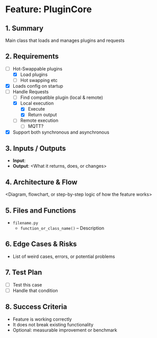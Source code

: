 # Feature: PluginCore

## 1. Summary
Main class that loads and manages plugins and requests

## 2. Requirements
- [ ] Hot-Swappable plugins
    - [X] Load plugins
    - [ ] Hot swapping etc
- [X] Loads config on startup
- [ ] Handle Requests
    - [ ] Find compatible plugin (local & remote)
    - [X] Local execution
        - [X] Execute
        - [X] Return output
    - [ ] Remote execution 
        - [ ] MQTT?
- [X] Support both synchronous and asynchronous 

## 3. Inputs / Outputs
- **Input**: <How this feature is triggered or used>
- **Output**: <What it returns, does, or changes>

## 4. Architecture & Flow
<Diagram, flowchart, or step-by-step logic of how the feature works>

## 5. Files and Functions
- `filename.py`
  - `function_or_class_name()` – Description

## 6. Edge Cases & Risks
- List of weird cases, errors, or potential problems

## 7. Test Plan
- [ ] Test this case
- [ ] Handle that condition

## 8. Success Criteria
- Feature is working correctly
- It does not break existing functionality
- Optional: measurable improvement or benchmark
